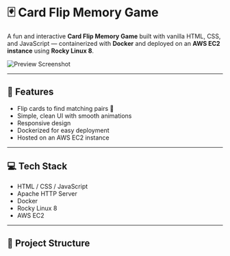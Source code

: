 # 🃏 Card Flip Memory Game

A fun and interactive **Card Flip Memory Game** built with vanilla HTML, CSS, and JavaScript — containerized with **Docker** and deployed on an **AWS EC2 instance** using **Rocky Linux 8**.

![Preview Screenshot](https://github.com/shubham-jain-dev/docker-web-game/raw/main/images/preview.png) <!-- Replace with actual screenshot if available -->

---

## 🚀 Features

- Flip cards to find matching pairs 🎯
- Simple, clean UI with smooth animations
- Responsive design
- Dockerized for easy deployment
- Hosted on an AWS EC2 instance

---

## 💻 Tech Stack

- HTML / CSS / JavaScript
- Apache HTTP Server
- Docker
- Rocky Linux 8
- AWS EC2

---

## 📁 Project Structure

